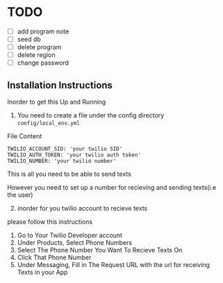 # TODO

- [ ] add program note
- [ ] seed db
- [ ] delete program
- [ ] delete region
- [ ] change password

## Installation Instructions

Inorder to get this Up and Running

1. You need to create a file under the config directory `config/local_env.yml`

File Content

```
TWILIO_ACCOUNT_SID: 'your twilio SID'
TWILIO_AUTH_TOKEN: 'your twilio auth token'
TWILIO_NUMBER: 'your twilio number'
```

This is all you need to be able to send texts

However you need to set up a number for recieving and sending texts(i.e the user)

2. inorder for you twilio account to recieve texts


please follow this instructions

1. Go to Your Twilio Developer account
2. Under Products, Select Phone Numbers
3. Select The Phone Number You Want To Recieve Texts On
4. Click That Phone Number
5. Under Messaging, Fill in The Request URL with the url for receiving Texts in your App
